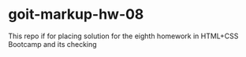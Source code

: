 # goit-markup-hw-08
This repo if for placing solution for the eighth homework in HTML+CSS Bootcamp and its checking
